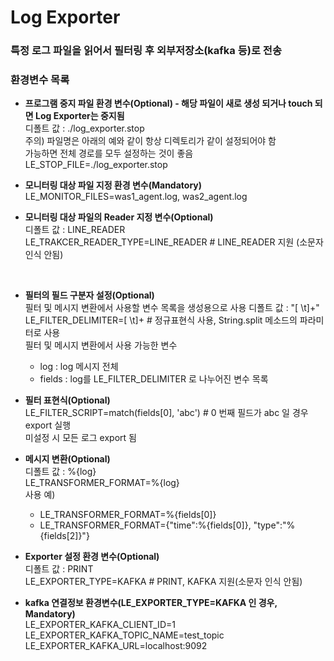 # Log Exporter

### 특정 로그 파일을 읽어서 필터링 후 외부저장소(kafka 등)로 전송     
    
### 환경변수 목록    
- **프로그램 중지 파일 환경 변수(Optional) - 해당 파일이 새로 생성 되거나 touch 되면 Log Exporter는 중지됨**     
  디폴트 값 : ./log_exporter.stop    
  주의) 파일명은 아래의 예와 같이 항상 디렉토리가 같이 설정되어야 함    
        가능하면 전체 경로를 모두 설정하는 것이 좋음    
  LE_STOP_FILE=./log_exporter.stop
   
   
- **모니터링 대상 파일 지정 환경 변수(Mandatory)**    
  LE_MONITOR_FILES=was1_agent.log, was2_agent.log    

- **모니터링 대상 파일의 Reader 지정 변수(Optional)**    
  디폴트 값 : LINE_READER   
  LE_TRAKCER_READER_TYPE=LINE_READER  # LINE_READER 지원 (소문자 인식 안됨)   
<br>   
  
- **필터의 필드 구분자 설정(Optional)**   
  필터 및 메시지 변환에서 사용할 변수 목록을 생성용으로 사용
  디폴트 값 : "[ \t]+"   
  LE_FILTER_DELIMITER=[ \t]+  # 정규표현식 사용, String.split 메소드의 파라미터로 사용   
  필터 및 메시지 변환에서 사용 가능한 변수   
  - log : log 메시지 전체    
  - fields : log를 LE_FILTER_DELIMITER 로 나누어진 변수 목록    
  
- **필터 표현식(Optional)**    
  LE_FILTER_SCRIPT=match(fields[0], 'abc')  # 0 번째 필드가 abc 일 경우 export 실행    
  미설정 시 모든 로그 export 됨


- **메시지 변환(Optional)**   
  디폴트 값 : %{log}    
  LE_TRANSFORMER_FORMAT=%{log}   
  사용 예)   
  - LE_TRANSFORMER_FORMAT=%{fields[0]}    
  - LE_TRANSFORMER_FORMAT={"time":%{fields[0]}, "type":"%{fields[2]}"}   
  
  
- **Exporter 설정 환경 변수(Optional)**    
  디폴트 값 : PRINT    
  LE_EXPORTER_TYPE=KAFKA # PRINT, KAFKA 지원(소문자 인식 안됨)     
       
- **kafka 연결정보 환경변수(LE_EXPORTER_TYPE=KAFKA 인 경우, Mandatory)**     
  LE_EXPORTER_KAFKA_CLIENT_ID=1    
  LE_EXPORTER_KAFKA_TOPIC_NAME=test_topic     
  LE_EXPORTER_KAFKA_URL=localhost:9092    
  
